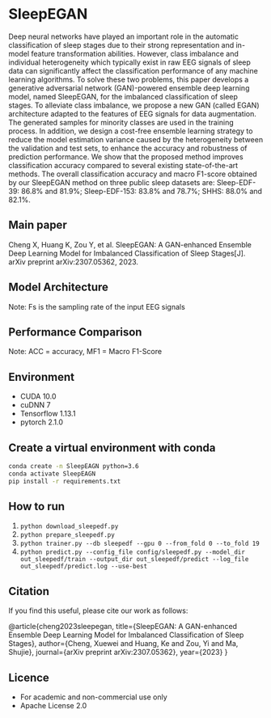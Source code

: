 # SleepEGAN

Deep neural networks have played an important role in the automatic classification of sleep stages due to their strong representation and in-model feature transformation abilities. However,  class imbalance and individual heterogeneity which typically exist in raw EEG signals of sleep data can significantly affect the classification performance of any machine learning algorithms. To solve these two problems, this paper develops a generative adversarial network (GAN)-powered ensemble deep learning model, named SleepEGAN, for the imbalanced classification of sleep stages. To alleviate class imbalance, we propose a new GAN (called EGAN) architecture adapted to the features of EEG signals for data augmentation. The generated samples for minority classes are used in the training process. In addition, we design a cost-free ensemble learning strategy to reduce the model estimation variance caused by the heterogeneity between the validation and test sets, to enhance the accuracy and robustness of prediction performance. We show that the proposed method improves classification accuracy compared to several existing state-of-the-art methods. The overall classification accuracy and macro F1-score obtained by our SleepEGAN method on three public sleep datasets are: Sleep-EDF-39: 86.8% and 81.9%; Sleep-EDF-153: 83.8% and 78.7%; SHHS: 88.0% and 82.1%.

## Main paper
Cheng X, Huang K, Zou Y, et al. SleepEGAN: A GAN-enhanced Ensemble Deep Learning Model for Imbalanced Classification of Sleep Stages[J]. arXiv preprint arXiv:2307.05362, 2023.


## Model Architecture
Note: Fs is the sampling rate of the input EEG signals

## Performance Comparison
Note: ACC = accuracy, MF1 = Macro F1-Score


## Environment

* CUDA 10.0
* cuDNN 7
* Tensorflow 1.13.1
* pytorch  2.1.0

## Create a virtual environment with conda

```bash
conda create -n SleepEAGN python=3.6
conda activate SleepEAGN
pip install -r requirements.txt
```

## How to run

1. `python download_sleepedf.py`
1. `python prepare_sleepedf.py`
1. `python trainer.py --db sleepedf --gpu 0 --from_fold 0 --to_fold 19`
1. `python predict.py --config_file config/sleepedf.py --model_dir out_sleepedf/train --output_dir out_sleepedf/predict --log_file out_sleepedf/predict.log --use-best`

## Citation
If you find this useful, please cite our work as follows:

@article{cheng2023sleepegan,
  title={SleepEGAN: A GAN-enhanced Ensemble Deep Learning Model for Imbalanced Classification of Sleep Stages},
  author={Cheng, Xuewei and Huang, Ke and Zou, Yi and Ma, Shujie},
  journal={arXiv preprint arXiv:2307.05362},
  year={2023}
}

## Licence
- For academic and non-commercial use only
- Apache License 2.0
